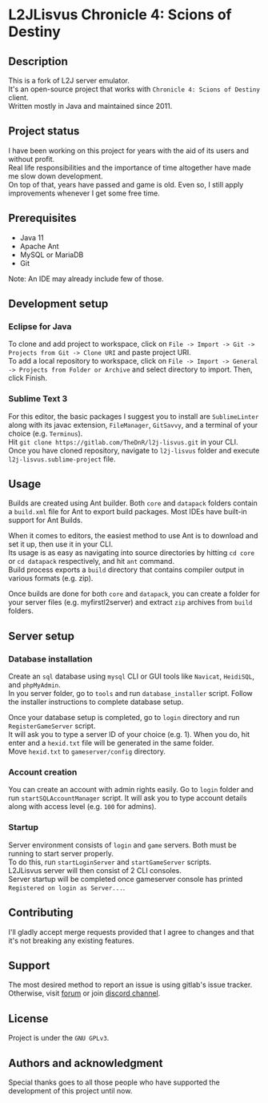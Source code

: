 # L2JLisvus Chronicle 4: Scions of Destiny

## Description
This is a fork of L2J server emulator.  
It's an open-source project that works with `Chronicle 4: Scions of Destiny` client.  
Written mostly in Java and maintained since 2011.

## Project status
I have been working on this project for years with the aid of its users and without profit.  
Real life responsibilities and the importance of time altogether have made me slow down development.  
On top of that, years have passed and game is old. Even so, I still apply improvements whenever I get some free time.

## Prerequisites
- Java 11
- Apache Ant
- MySQL or MariaDB
- Git

Note: An IDE may already include few of those.

## Development setup

### Eclipse for Java
To clone and add project to workspace, click on `File -> Import -> Git -> Projects from Git -> Clone URI` and paste project URI.  
To add a local repository to workspace, click on `File -> Import -> General -> Projects from Folder or Archive` and select directory to import. Then, click Finish.


### Sublime Text 3
For this editor, the basic packages I suggest you to install are `SublimeLinter` along with its javac extension, `FileManager`, `GitSavvy`, and a terminal of your choice (e.g. `Terminus`).  
Hit `git clone https://gitlab.com/TheDnR/l2j-lisvus.git` in your CLI.  
Once you have cloned repository, navigate to `l2j-lisvus` folder and execute `l2j-lisvus.sublime-project` file.

## Usage
Builds are created using Ant builder. Both `core` and `datapack` folders contain a `build.xml` file for Ant to export build packages.
Most IDEs have built-in support for Ant Builds.

When it comes to editors, the easiest method to use Ant is to download and set it up, then use it in your CLI.  
Its usage is as easy as navigating into source directories by hitting `cd core` or `cd datapack` respectively, and hit `ant` command.  
Build process exports a `build` directory that contains compiler output in various formats (e.g. zip).

Once builds are done for both `core` and `datapack`, you can create a folder for your server files (e.g. myfirstl2server) and extract `zip` archives from `build` folders.

## Server setup

### Database installation
Create an `sql` database using `mysql` CLI or GUI tools like `Navicat`, `HeidiSQL`, and `phpMyAdmin`.  
In you server folder, go to `tools` and run `database_installer` script. Follow the installer instructions to complete database setup.

Once your database setup is completed, go to `login` directory and run `RegisterGameServer` script.  
It will ask you to type a server ID of your choice (e.g. 1). When you do, hit enter and a `hexid.txt` file will be generated in the same folder.  
Move `hexid.txt` to `gameserver/config` directory.

### Account creation
You can create an account with admin rights easily. Go to `login` folder and run `startSQLAccountManager` script.
It will ask you to type account details along with access level (e.g. `100` for admins).

### Startup
Server environment consists of `login` and `game` servers. Both must be running to start server properly.  
To do this, run `startLoginServer` and `startGameServer` scripts.  
L2JLisvus server will then consist of 2 CLI consoles.  
Server startup will be completed once gameserver console has printed `Registered on login as Server...`.


## Contributing
I'll gladly accept merge requests provided that I agree to changes and that it's not breaking any existing features.

## Support
The most desired method to report an issue is using gitlab's issue tracker.  
Otherwise, visit [forum](https://l2jlisvus.eu) or join [discord channel](https://discord.gg/nsw2s4G).

## License
Project is under the `GNU GPLv3`.

## Authors and acknowledgment
Special thanks goes to all those people who have supported the development of this project until now.